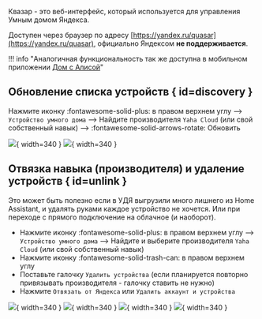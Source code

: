 Квазар - это веб-интерфейс, который используется для управления Умным домом Яндекса. 

Доступен через браузер по адресу [https://yandex.ru/quasar](https://yandex.ru/quasar), официально Яндексом **не поддерживается**.

!!! info "Аналогичная функциональность так же доступна в мобильном приложении [Дом с Алисой](https://mobile.yandex.ru/apps/smarthome)"

## Обновление списка устройств { id=discovery }

Нажмите иконку :fontawesome-solid-plus: в правом верхнем углу --> `Устройство умного дома` --> 
Найдите производителя `Yaha Cloud` (или свой собственный навык) --> :fontawesome-solid-arrows-rotate: Обновить

![](assets/images/quasar/discovery-1.png){ width=340 }
![](assets/images/quasar/discovery-2.png){ width=340 }

## Отвязка навыка (производителя) и удаление устройств { id=unlink }
Это может быть полезно если в УДЯ выгрузили много лишнего из Home Assistant, и удалять руками каждое устройство не хочется. 
Или при переходе с прямого подключение на облачное (и наоборот).

* Нажмите иконку :fontawesome-solid-plus: в правом верхнем углу --> `Устройство умного дома` -->
  Найдите и выберите производителя `Yaha Cloud` (или свой собственный навык)
* Нажмите иконку :fontawesome-solid-trash-can: в правом верхнем углу
* Поставьте галочку `Удалить устройства` (если планируется повторно привязывать производителя - галочку ставить не нужно) 
* Нажмите `Отвязать от Яндекса` или `Удалить аккаунт и устройства`

![](assets/images/quasar/discovery-1.png){ width=340 }
![](assets/images/quasar/discovery-2.png){ width=340 }
![](assets/images/quasar/unlink-1.png){ width=340 }
![](assets/images/quasar/unlink-2.png){ width=340 }
